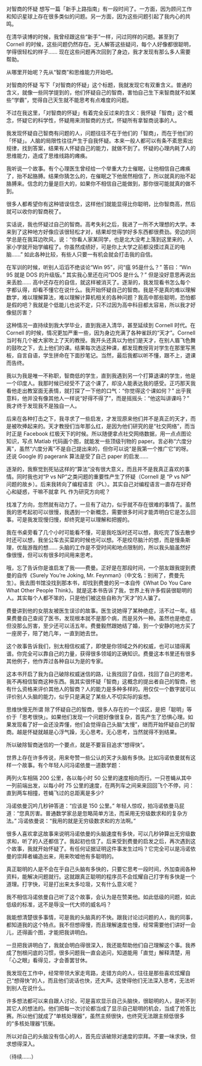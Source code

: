 对智商的怀疑
想写一篇「新手上路指南」有一段时间了。一方面，因为顾问工作和知识星球上存在很多类似的问题。另一方面，因为这些问题引起了我内心的共鸣。

在清华读博的时候，我曾经跟这些“新手”一样，问过同样的问题。甚至到了 Cornell 的时候，这些问题仍然存在。无人解答这些疑问，每个人好像都很聪明，学得很轻松的样子…… 现在这些问题再次回到了身边，我才发现有那么多人需要帮助。

从哪里开始呢？先从“智商”和思维能力开始吧。

对智商的怀疑
写下「对智商的怀疑」这个标题，我就发现它有双重含义。普通的含义，就像一些同学提到的，他们怀疑自己的智商，害怕自己生下来智商就不如某些“学霸”，觉得自己天生就不能思考有点难度的问题。

不过在我这里，「对智商的怀疑」有着完全反过来的含义：我怀疑「智商」这个概念，怀疑它的科学性，怀疑用来测智商的方式，怀疑所有拿智商说事的人。

我发现怀疑自己智商有问题的人，问题往往不在于他们的「智商」，而在于他们的「怀疑」。人脑的局限性往往产生于自我怀疑。本来一般人都可以有条不紊思索出规律，找到答案，结果有人怀疑自己的能力，就做不到了。怀疑的心理内耗了人的思维能力，造成了思维线路的瘫痪。

我听说一个故事。有个心理医生曾经给一个举重大力士催眠，让他相信自己瘫痪了，抬不起胳膊。结果你猜怎么的，在催眠之下他居然相信了，所以就真的抬不起胳膊来。信念的力量是巨大的，如果你不相信自己能做到，那你很可能就真的做不到。

很多人都希望你有这种错误信念，这样他们就能显得比你聪明，比你智商高，然后就可以收你的智商税了。

实话说，我也怀疑过自己的智商。高考失利之后，我进了一所不大理想的大学。本来到了这种地方好像应该很轻松才对，结果却觉得学好多东西都很费劲。旁边的同学总是在我耳边吹风，说：“你看人家某同学，也是北大没考上落到这里来的，人家小学就开始学编程了。你虽然成绩好，可是你上大学之前都没摸过真正的电脑……” 如此各种比较，有些人只要一有机会就会打击我的自信。

在军训的时候，听别人滔滔不绝谈论“Win 95”，问“瘟 95是什么？” 答曰：“Win 95 就是 DOS 的升级版。” 其实我心里还在问“DOS 是什么？” 但是没好意思再说出来丢脸…… 高中还存在的自信，就这样被消灭了。逐渐的，我发现看书怎么每个字都认得，却看不懂它在说什么。我开始怀疑自己的智商。我是不是真的难以理解数学，难以理解算法，难以理解计算机相关的各种问题？我高中那些聪明，恐怕都是假的吧？我就是个低能儿也说不定，只不过因为高中科目都太容易，所以我才好像挺厉害？

这种情况一直持续到我大学毕业，直到我进入清华，甚至延续到 Cornell 时代。在 Cornell 的时候，情况更加严重一些，因为身边充满了各种雀跃的“天才”。Cornell 当时有几个被大家吹上了天的教授。我开头还真以为他们是天才，在别人眉飞色舞的鼓吹之下，去上他们的课。结果每次选这种课，都发现教授背对学生在那里写黑板，自言自语，学生拼命在下面抄笔记。当然，最后我都以听不懂，跟不上，退课而告终。

我以为我是唯一不称职，智商低的学生，直到我遇到另一个打算退课的学生，他是一个印度人。我那时候已经受不了这个课了，却没人能表达我的感受。正巧那天我看他走出教室面无表情，就打探了一下他的口气：“你觉得这个课如何？” 出乎我意料，他并没有像其他人一样说“好得不得了”，而是摇摇头：“他这叫讲课吗？” 我才终于发现我不是独自一人。

后来在各种打击之下，我寻求了一些启发，才发现原来他们并不是真正的天才，而是被吹捧起来的。天才教授们当年那么红，是因为他们研究的是“社交网络”，而当时正是 Facebook 红极天下的时候。所以随便拿点社交网络数据，用一点点图论知识，写点 Matlab 代码画个图，就能发一些顶级刊物的 paper。言必称“六度分离”，虽然“六度分离”不是自己提出来的，但你可以说“是我第一个推广它”的呀。还说 Google 的 pagerank 算法是受了自己 paper 的启发……

逐渐的，我察觉到死钻这样的“算法”没有很大意义，而且并不是我真正喜欢的事情。同时我也对“P vs NP”之类问题的重要性产生了怀疑（Cornell 是 “P vs NP” 问题的故乡）。后来我转向了编程语言（PL）。其实自己对编程语言一直存在好奇心和疑惑，干嘛不就拿 PL 作为研究方向呢？

找准了方向，忽然就有动力了。一旦有了动力，似乎就不存在很难的事情了。虽然我的思考起初可以很慢，我遇到一个新概念，需要很多时间才能弄明白它是怎么回事。可是我发现慢归慢，却终究是可以理解和把握的。

我在书桌旁看了几个小时可能看不懂，可是我吃饭时还可以想，我吃完了饭去散步时还可以想，我坐公车去买菜的时候也可以想。不是绞尽脑汁的想，而是慢条斯理，优哉游哉的想…… 头脑的工作是不受时间和地点限制的，所以我头脑虽然好像很慢，但可以有很多时间用来思考。

哦，忘了告诉你是谁启发了我——费曼。正好是在那段时间，一个朋友跟我提到费曼的自传《Surely You’re Joking, Mr. Feynman》（中文名：别闹了，费曼先生）。我去图书馆没找到那本书，却找到费曼的另一本自传《What Do You Care What Other People Think》。就是这本书告诉了我，世界上有许多假装很聪明的人。其实每个人都不笨的，只是他们被这些自称为“天才”的人骗了。

费曼讲到他的女朋友被医生误诊的故事。医生说她得了某种绝症，活不过一年。结果费曼自己查阅了医书，发现根本就不是那个病，而是另外一种。虽然也是绝症，但没那么厉害，至少还可以活五年。费曼毅然跟她结了婚，到一个安静的地方买了一座房子，陪了她几年，一直到她去世。

这个故事告诉我们，别太相信权威了，即使是你领域之外的权威，也可以错得离谱。你完全可以靠自己的力量，获得很多领域的正确知识。费曼这本书里还有很多其他例子，他作弄过各种自以为是的专家。

这本书开启了我为自己破除权威迷信的路，让我找回了自信，找回了自己的思考。我不再相信智商这种东西。我其实很怀疑「智商」这概念的提出者自己的智商，他有什么资格来评价其他人的智商？人的能力是多种多样的。用仅仅一个数字就可以评价别人头脑的能力，似乎只是满足了某些人不切实际的妄想。

思维快慢无所谓
除了怀疑自己的智商，很多人存在的一个误区，是把「聪明」等价于「思考很快」。如果他们发现一个问题好像很复杂，首先产生了恐惧心理。如果发现看了好一会还没弄懂，他们会觉得自己头脑“太慢”，继而开始怀疑自己的智商。越是怀疑就越是心浮气躁，无心思考。无心思考，当然就得不到结果。

所以破除智商迷信的一个要点，就是不要盲目追求“想得快”。

世界上存在许多传说，用来夸赞一些公认的天才头脑有多快。比如冯诺依曼就有这样一个故事。有个年轻人问冯诺依曼一道数学题：

两列火车相隔 200 公里，各以每小时 50 公里的速度相向而行。一只苍蝇从其中一列前端出发，以每小时 75 公里的速度，在两列车之间来来回回飞个不停，问：直到两车相撞，苍蝇飞过的总距离是多少?

冯诺依曼沉吟几秒钟答道：“应该是 150 公里。” 年轻人惊叹，拍冯诺依曼马屁道：“您真厉害。普通数学家总是忽略简单方法，而采用无穷级数求和的复杂方法。” 冯诺依曼说：“我用的就是无穷级数求和的方法啊。”

很多人喜欢拿这故事来说明冯诺依曼的头脑速度有多快，可以几秒钟算出无穷级数求和，听了的人还都信了。我起初也信了。后来受到费曼的启发之后，再次遇到这个故事，我就开始怀疑了。有任何证据证明这件事发生过吗？它完全可以是冯诺依曼的崇拜者编造出来，用来吹嘘他有多聪明的。

真正聪明的人是不会在乎自己头脑有多快的，只要它思考一段时间，外加查阅各种资料，能解决问题就行。这就跟真正聪明的程序员不会炫耀自己打字有多快是一个道理。打字快，可是打出来太多垃圾，又有什么意义呢？

我不相信冯诺依曼自己听了这个故事，会认为是在赞美他。如此低级的问题，如此低级的标准，这不是辱没一代大师的威名吗？

我能想清楚很多事情，可是我的头脑真的不快。跟我讨论过问题的人，我的同事，都知道我的这个特点。我不但想得慢，而且理解速度也慢，经常需要他们讲好一会儿，还得画个图，才能把我讲明白。

一旦把我讲明白了，我就会明白得很深入，我还能帮助他们自己理解这个事。我养成了刨根问底的习惯，很多问题我一直会追问，知道能用「直觉」解释清楚，用「心之眼」看得见，才会善罢甘休。

我发现在工作中，经常带领大家走弯路，走错方向的人，往往是那些喜欢炫耀自己“想得快”的人，而且他们说话也快，还大声。这使得他们无法深入思考，无法听到别人在说什么。

许多想法都可以来自跟人讨论，可是喜欢显示自己头脑快，很聪明的人，是听不到其它人的想法的。他们把每一次讨论都当成了显示自己聪明的机会，当成了抢答比赛。所以他们就成了“单核处理器”，虽然主频很快，也终究无法跟主频低很多的“多核处理器”抗衡。

所以对自己的头脑没有信心的人，首先应该破除对速度的崇拜。不要一味求快，但求想得深入。

（待续……）